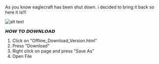 As you know eaglecraft has been shut down. i decided to bring it back so here it is!!!


![alt text](blob:chrome-untrusted://media-app/c6bc0f8c-ed00-445e-b9be-50070eea5038)

𝙃𝙊𝙒 𝙏𝙊 𝘿𝙊𝙒𝙉𝙇𝙊𝘼𝘿

1. Click on "Offline_Download_Version.html"
2. Press "Download"
3. Right click on page and press "Save As"
4. Open File
